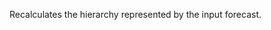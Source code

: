 Recalculates the hierarchy represented by the input forecast.<!-- If `IsRefreshHierarchy` is `true`, the forecast hierarchy is updated according to current user hierarchy before starting recalculation.-->